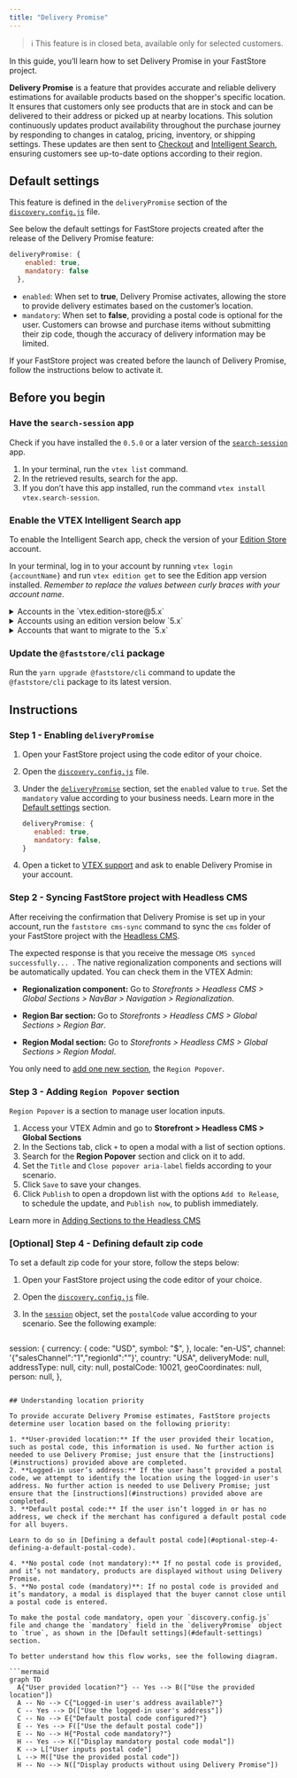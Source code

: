 ```yaml
---
title: "Delivery Promise"
---
```


>ℹ This feature is in closed beta, available only for selected customers.

In this guide, you’ll learn how to set Delivery Promise in your FastStore project.

**Delivery Promise** is a feature that provides accurate and reliable delivery estimations for available products based on the shopper's specific location. It ensures that customers only see products that are in stock and can be delivered to their address or picked up at nearby locations.
This solution continuously updates product availability throughout the purchase journey by responding to changes in catalog, pricing, inventory, or shipping settings. These updates are then sent to [Checkout](https://developers.vtex.com/docs/guides/checkout-overview) and [Intelligent Search](https://help.vtex.com/tracks/vtex-intelligent-search), ensuring customers see up-to-date options according to their region.

## Default settings

This feature is defined in the `deliveryPromise` section of the [`discovery.config.js`](https://developers.vtex.com/docs/guides/faststore/project-structure-config-options) file.

See below the default settings for FastStore projects created after the release of the Delivery Promise feature:

```js discovery.config.js
deliveryPromise: {
    enabled: true,
    mandatory: false
  },
```

- `enabled`: When set to **true**, Delivery Promise activates, allowing the store to provide delivery estimates based on the customer’s location.
- `mandatory`: When set to **false**, providing a postal code is optional for the user. Customers can browse and purchase items without submitting their zip code, though the accuracy of delivery information may be limited.

If your FastStore project was created before the launch of Delivery Promise, follow the instructions below to activate it.

## Before you begin

<Steps>

### Have the `search-session` app

Check if you have installed the `0.5.0` or a later version of the [`search-session`](https://developers.vtex.com/docs/apps/vtex.search-session) app.

1. In your terminal, run the `vtex list` command.
2. In the retrieved results, search for the app.
3. If you don’t have this app installed, run the command `vtex install vtex.search-session`.

### Enable the VTEX Intelligent Search app

To enable the Intelligent Search app, check the version of your [Edition Store](https://developers.vtex.com/docs/guides/vtex-io-documentation-edition-app) account.

In your terminal, log in to your account by running `vtex login {accountName}` and run `vtex edition get` to see the Edition app version installed. *Remember to replace the values between curly braces with your account name*.

<details>
<summary>Accounts in the `vtex.edition-store@5.x`</summary>

If your account is using the `vtex.edition-store@5.x` major, the VTEX Intelligent Search app is already included, and you need to integrate the app via VTEX Admin.

To integrate the VTEX Intelligent Search, access **Store Settings > Intelligent Search > Integrations** in the VTEX Admin, and click `START INTEGRATION`.

</details>

<details>
<summary>Accounts using an edition version below `5.x`</summary>

1. In the VTEX IO CLI, log in to your VTEX account by running `vtex login {accountName}`. *Remember to replace the value between brackets with your account name.*
2. If the VTEX Intelligent Search app is not installed in your account, run the following for Intelligent Search:

    ```bash
    vtex install vtex.search-resolver@1.x vtex.admin-search@1.x
    ```

After installing the app, integrate it by accessing **Store Settings > Intelligent Search > Integrations** in the VTEX Admin, and click `START INTEGRATION`.

</details>

<details>
<summary>Accounts that want to migrate to the `5.x`</summary>

If you are using a different major version and want to migrate, please [open a ticket with VTEX Support](https://help.vtex.com/en/support) and request the installation of the Edition app `vtex.edition-store@5.x`.

</details>

### Update the `@faststore/cli` package

Run the `yarn upgrade @faststore/cli` command to update the `@faststore/cli` package to its latest version.

</Steps>

## Instructions

### Step 1 - Enabling `deliveryPromise`

1. Open your FastStore project using the code editor of your choice.
2. Open the [`discovery.config.js`](https://developers.vtex.com/docs/guides/faststore/project-structure-config-options) file.
3. Under the [`deliveryPromise`](https://developers.vtex.com/docs/guides/faststore/project-structure-config-options#deliverypromise) section, set the `enabled` value to `true`. Set the `mandatory` value according to your business needs. Learn more in the [Default settings](#default-settings) section.

	```js discovery.config.js
	deliveryPromise: {
	   enabled: true,
  	   mandatory: false,
	}
	```

4. Open a ticket to [VTEX support](https://help.vtex.com/en/support) and ask to enable Delivery Promise in your account.

### Step 2 - Syncing FastStore project with Headless CMS

After receiving the confirmation that Delivery Promise is set up in your account, run the `faststore cms-sync` command to sync the `cms` folder of your FastStore project with the [Headless CMS](https://developers.vtex.com/docs/guides/faststore/headless-cms-overview).

The expected response is that you receive the message `CMS synced successfully... `. The native regionalization components and sections will be automatically updated. You can check them in the VTEX Admin:

- **Regionalization component:** Go to *Storefronts > Headless CMS > Global Sections > NavBar > Navigation > Regionalization*.

- **Region Bar section:** Go to *Storefronts > Headless CMS > Global Sections > Region Bar*.

- **Region Modal section:** Go to *Storefronts > Headless CMS > Global Sections > Region Modal*.

You only need to [add one new section](#step-3-adding-region-popover-section), the `Region Popover`.

### Step 3 - Adding `Region Popover` section

`Region Popover` is a section to manage user location inputs.

1. Access your VTEX Admin and go to **Storefront > Headless CMS > Global Sections**
2. In the Sections tab, click `+` to open a modal with a list of section options.
3. Search for the **Region Popover** section and click on it to add.
4. Set the `Title` and `Close popover aria-label` fields according to your scenario.
5. Click `Save` to save your changes.
6. Click `Publish` to open a dropdown list with the options `Add to Release`, to schedule the update, and `Publish now`, to publish immediately.

Learn more in [Adding Sections to the Headless CMS](https://developers.vtex.com/docs/guides/faststore/headless-cms-3-adding-content-types-and-sections#step-3-adding-sections-to-the-headless-cms)

### [Optional] Step 4 - Defining default zip code

To set a default zip code for your store, follow the steps below:

1. Open your FastStore project using the code editor of your choice.
2. Open the [`discovery.config.js`](https://developers.vtex.com/docs/guides/faststore/project-structure-config-options) file.
3. In the [`session`](https://developers.vtex.com/docs/guides/faststore/project-structure-config-options#session) object, set the `postalCode` value according to your scenario. See the following example:

	```js discovery.config.js mark=12
  session: {
    currency: {
      code: "USD",
      symbol: "$",
    },
    locale: "en-US",
    channel: '{"salesChannel":"1","regionId":""}',
    country: "USA",
    deliveryMode: null,
    addressType: null,
    city: null,
    postalCode: 10021,
    geoCoordinates: null,
    person: null,
  },
  ```

## Understanding location priority

To provide accurate Delivery Promise estimates, FastStore projects determine user location based on the following priority:

1. **User-provided location:** If the user provided their location, such as postal code, this information is used. No further action is needed to use Delivery Promise; just ensure that the [instructions](#instructions) provided above are completed.
2. **Logged-in user’s address:** If the user hasn’t provided a postal code, we attempt to identify the location using the logged-in user's address. No further action is needed to use Delivery Promise; just ensure that the [instructions](#instructions) provided above are completed.
3. **Default postal code:** If the user isn’t logged in or has no address, we check if the merchant has configured a default postal code for all buyers.

  Learn to do so in [Defining a default postal code](#optional-step-4-defining-a-default-postal-code).

4. **No postal code (not mandatory):** If no postal code is provided, and it’s not mandatory, products are displayed without using Delivery Promise.
5. **No postal code (mandatory)**: If no postal code is provided and it’s mandatory, a modal is displayed that the buyer cannot close until a postal code is entered. 
	
To make the postal code mandatory, open your `discovery.config.js` file and change the `mandatory` field in the `deliveryPromise` object to `true`, as shown in the [Default settings](#default-settings) section.

To better understand how this flow works, see the following diagram.

```mermaid
graph TD
    A{"User provided location?"} -- Yes --> B(["Use the provided location"])
    A -- No --> C{"Logged-in user's address available?"}
    C -- Yes --> D(["Use the logged-in user's address"])
    C -- No --> E{"Default postal code configured?"}
    E -- Yes --> F(["Use the default postal code"])
    E -- No --> H{"Postal code mandatory?"}
    H -- Yes --> K(["Display mandatory postal code modal"])
    K --> L["User inputs postal code"]
    L --> M(["Use the provided postal code"])
    H -- No --> N(["Display products without using Delivery Promise"])
```
